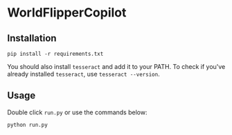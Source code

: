 # WorldFlipperCopilot

## Installation

```
pip install -r requirements.txt
```

You should also install `tesseract` and add it to your PATH. To check if you've already installed `tesseract`, use `tesseract --version`.

## Usage

Double click `run.py` or use the commands below:

```
python run.py
```